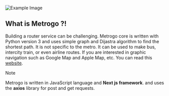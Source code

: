 ![Example Image](banner.png)
## What is Metrogo ?!
Building a router service can be challenging. Metrogo core is written with Python version 3 and uses simple graph and Dijastra algorithm to find the shortest path. It is not specific to the metro. It can be used to make bus, intercity train, or even airline routes. If you are interested in graphic navigation such as Google Map and Apple Map, etc. You can read this [website](https://switch2osm.org/).

> [!NOTE]  
> Metrogo is written in JavaScript language and **Next js framework**. and uses the **axios** library for post and get requests.
